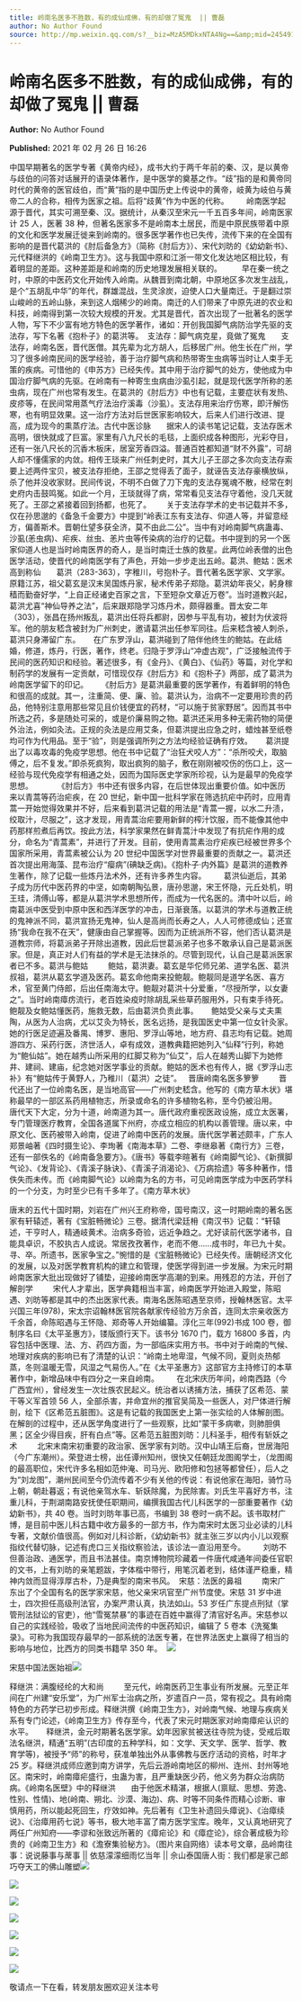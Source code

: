 ```yaml
---
title: 岭南名医多不胜数，有的成仙成佛，有的却做了冤鬼  || 曹磊
author: No Author Found
source: http://mp.weixin.qq.com/s?__biz=MzA5MDkxNTA4Ng==&amp;mid=2454910743&amp;idx=1&amp;sn=796f47286508a09a7968288d35b2f2bf&amp;chksm=87a23f76b0d5b6606756af63f8e5f977900398450f8f2a47ce55720a7ab0bb993c197246a3c9#rd
---
```


# 岭南名医多不胜数，有的成仙成佛，有的却做了冤鬼 || 曹磊

**Author:** No Author Found

**Published:** 2021 年 02 月 26 日 16:26

中国早期著名的医学专著《黄帝内经》，成书大约于两千年前的秦、汉，是以黄帝与歧伯的问答对话展开的语录体著作，是中医学的奠基之作。“歧”指的是和黄帝同时代的黄帝的医官歧伯，而“黄”指的是中国历史上传说中的黄帝，岐黄为岐伯与黄帝二人的合称，相传为医家之祖。后将“歧黄”作为中医的代称。        岭南医学起源于晋代，其实可溯至秦、汉。据统计，从秦汉至宋元一千五百多年间，岭南医家计 25 人，医著 38 种，但著名医家多不是岭南本土居民，而是中原民族带着中原的文化和医学发展迁徙来到岭南的。很多医学著作也已失传，流传下来的在全国有影响的是晋代葛洪的《肘后备急方》（简称《肘后方》）、宋代刘昉的《幼幼新书》、元代释继洪的《岭南卫生方》。这与我国中原和江浙一带文化发达地区相比较，有着明显的差距。这种差距是和岭南的历史地理发展相关联的。         早在秦一统之时，中原的中医药文化开始传入岭南。从魏晋到南北朝，中原地区多次发生战乱，是个“五胡乱中华”的年代，群雄混战，生灵涂炭，迫使人口大量南迁。于是翻过崇山峻岭的五岭山脉，来到这人烟稀少的岭南。南迁的人们带来了中原先进的农业和科技，岭南得到第一次较大规模的开发。尤其是晋代，首次出现了一批著名的医学人物，写下不少富有地方特色的医学著作，诸如：开创我国脚气病防治学先驱的支法存，写下名著《抱朴子》的葛洪等。  支法存：脚气病克星，竟做了冤鬼       支法存，岭南名医，晋代医僧。其先辈为北方胡人，后移居广州。他生长在广州，学习了很多岭南民间的医学经验，善于治疗脚气病和热带寄生虫病等当时让人束手无策的疾病。可惜他的《申苏方》已经失传。其中用于治疗脚气的处方，使他成为中国治疗脚气病的先驱。在岭南有一种寄生虫病由沙虱引起，就是现代医学所称的恙虫病，现在广州也常有发生。在葛洪的《肘后方》中也有记载，主要症状有发热、皮疹等，在民间常用蒸气疗法治疗溪毒（沙虱）。支法存用来治疗伤寒，即汗解伤寒，也有明显效果。这一治疗方法对后世医家影响较大，后来人们进行改进、提高，成为现今的熏蒸疗法。古代中医诊脉       据宋人的读书笔记记载，支法存医术高明，很快就成了巨富。家里有八九尺长的毛毯，上面织成各种图形，光彩夺目，还有一张八尺长的沉香木板床，居室芳香四溢。普通百姓都知道“财不外露”，可胡人却不懂儒家的内敛。相传王琰来广州任刺史时，其大儿子王邵之多次向支法存索要上述两件宝贝，被支法存拒绝，王邵之觉得丢了面子，就诬告支法存豪横放纵，杀了他并没收家财。民间传说，不明不白做了刀下鬼的支法存冤魂不散，经常在刺史府内击鼓鸣冤。如此一个月，王琰就得了病，常常看见支法存守着他，没几天就死了。王邵之紧接着回到扬都，也死了。       关于支法存学术的史书记载并不多，仅在孙思邈的《备急千金要方》中提到“岭表江东有支法存、仰道人等，并留意经方，偏善斯术。晋朝仕望多获全济，莫不由此二公”。当中有对岭南脚气病蛊毒、沙虱(恙虫病)、疟疾、丝虫、恙片虫等传染病的治疗的记载。书中提到的另一个医家仰道人也是当时岭南医界的奇人，是当时南迁士族的救星。此两位岭表僧的出色医学活动，使晋代的岭南医学有了声色，开始一步步走出五岭。葛洪、鲍姑：医术高到称仙       葛洪（283-363），字稚川，号抱朴子。晋代著名医学家、文学家。原籍江苏，祖父葛玄是汉末吴国炼丹家，秘术传弟子郑隐。葛洪幼年丧父，躬身稼穑而勤奋好学，“上自正经诸史百家之言，下至短杂文章近万卷”。当时道教兴起，葛洪尤喜“神仙导养之法”，后来跟郑隐学习炼丹术，颇得器重。晋太安二年（303），张昌在扬州叛乱，葛洪出任将兵都尉，因参与平乱有功，被封为伏波将军。他的朋友嵇含被封为广州刺史，邀请葛洪出任参军同往。后来嵇含被人刺杀，葛洪只身滞留广东。      在广东罗浮山，葛洪碰到了陪伴他终生的鲍姑。在此结婚，修道，炼丹，行医，著作，终老。归隐于罗浮山“冲虚古观”，广泛接触流传于民间的医药知识和经验。著述很多，有《金丹》、《黄白》、《仙药》等篇，对化学和制药学的发展有一定贡献，可惜现仅存《肘后方》和《抱朴子》两部，成了葛洪为岭南医学留下的印记。      《肘后方》是葛洪最重要的医学著作，有着鲜明的特色和很高的成就。其一，注重简、便、廉、验。葛洪认为，治病不一定要用珍贵的药品，他特别注意用那些常见且价钱便宜的药材，“可以施于贫家野居”。因而其书中所选之药，多是随处可采的，或是价廉易购之物。葛洪还采用多种无需药物的简便外治法，例如灸法。正规的灸法是应用艾条，但葛洪提出应急之时，蜡烛甚至纸卷均可作为代用品。至于“验”，则是强调所列之方法均经验证确有疗效。      葛洪提出了以毒攻毒的免疫学思想。他在书中记载了“治狂犬咬人方”：“杀所咬犬，取脑傅之，后不复发。”即杀死疯狗，取出疯狗的脑子，敷在刚刚被咬伤的伤口上，这一经验与现代免疫学有相通之处，因而为国际医史学家所珍视，认为是最早的免疫学思想。           《肘后方》书中还有很多内容，在后世体现出重要价值。如中医历来以青蒿等药治疟疾，在 20 世纪，新中国一批科学家在筛选抗疟中药时，应用青蒿一开始觉得效果并不好，后来看到葛洪记载的用法是“青蒿一握，以水二升渍，绞取汁，尽服之”，这才发现，用青蒿治疟要用新鲜的榨汁饮服，而不能像其他中药那样煎煮后再饮。按此方法，科学家果然在鲜青蒿汁中发现了有抗疟作用的成分，命名为“青蒿素”，并进行了开发。目前，使用青蒿素治疗疟疾已经被世界多个国家所采用，青蒿素被公认为 20 世纪中国医学对世界最重要的贡献之一。葛洪还首次提出用海藻、昆布治疗“瘿病”(碘缺乏病)。《抱朴子·内外篇》是葛洪的道教养生著作，除了记载一些炼丹法术外，还有许多养生内容。        葛洪仙逝后，其弟子成为历代中医药界的中坚，如南朝陶弘景，唐孙思邈，宋王怀隐，元丘处机，明王珪，清傅山等，都是从葛洪学术思想所传，而成为一代名医的。清中叶以后，岭南葛派中医受到中原中医和西洋医学的冲击，日渐衰落。以葛洪的学术与道教正统的鬼神派不同，葛洪宣扬无鬼神，仙人是高尚而长寿之人，人人可修德成仙；还宣扬“我命在我不在天”，健康由自己掌握等。因而为正统派所不容，他们否认葛洪是道教宗师，将葛派弟子开除出道教，因此后世葛派弟子也多不敢承认自己是葛派医家。但是，真正对人们有益的学术是无法抹杀的。尽管到现代，认自己是葛派医家者已不多。葛洪与鲍姑         鲍姑，葛洪妻。葛玄是华佗师兄弟、道学名医、葛洪叔祖，葛洪从葛玄学道及医药。葛玄命他南来投鲍靓。鲍靓同是道学名医、喜方术，官至黄门侍郎，后出任南海太守。鲍靓对葛洪十分爱重，“尽授所学，以女妻之”。当时岭南瘴疠流行，老百姓染疫时除胡乱采些草药服用外，只有束手待死。鲍靓及女鲍姑懂医药，施救无数，后由葛洪负责此事。      鲍姑受父亲与丈夫熏陶，从医为人治病，尤以艾灸为特长，医名远扬，是我国医史中第一位女针灸家。她的行医足迹遍及番禺、博罗、惠阳、罗浮山等地，地方府、县志均有记载。她周游四方、采药行医，济世活人，卓有成效，道教典籍把她列入“仙释”行列，称她为“鲍仙姑”。她在越秀山所采用的红脚艾称为“仙艾”，后人在越秀山脚下为她修井、建祠、建庙，纪念她对医学事业的贡献。鲍姑的医术也有传人，据《罗浮山志补》有“鲍姑传于黄野人，乃稚川（葛洪）之徒”。   晋唐岭南名医多箩箩         晋代还出了一位岭南名医，是当地高官——广州刺史嵇含。他写的《南方草木状》堪称最早的一部区系药用植物志，所录或命名的许多植物名称，至今仍被沿用。        唐代天下大定，分为十道，岭南道为其一。唐代政府重视医政设施，成立太医署，专门管理医疗教育，全国各道属下州府，亦成立相应的机构以善管理。唐以来，中原文化、医药被带入岭南，促进了岭南中医药的发展。唐代医学著述颇丰，广东人郑景岫著《四时摄生论》、李珣著《南海本草》二卷、李继皋著《南行方》三卷，还有一部佚名的《岭南备急要方》。《唐书》等载李暄著有《岭南脚气论》、《新撰脚气论》、《发背论》、《青溪子脉诀》、《青溪子消渴论》、《万病拾遗》等多种著作，惜佚失而未传。而《岭南脚气论》以岭南为名的方书，可见岭南医学成为中医药学科的一个分支，为时至少已有千多年了。《南方草木状》

唐末的五代十国时期，刘岩在广州兴王府称帝，国号南汉，这一时期岭南的著名医家有轩辕述，著有《宝脏畅微论》三卷。据清代梁廷枏《南汉书》记载：“轩辕述，干亨时人，精通岐黄术。治病多奇验，远近争趋之。尤好读前代医学诸书，自能具卓识，不胶执古人成说。常居孜孜著作，老而不倦……成书时，年已九十矣。寻、卒。所遗书，医家争宝之。”惋惜的是《宝脏畅微论》已经失传。唐朝经济文化的发展，以及对医学教育机构的建立和管理，使医学得到进一步发展。为宋元时期岭南医家大批出现做好了铺垫，迎接岭南医学高潮的到来。用残忍的方法，开创了解剖学         宋代人才辈出，医学典籍相当丰富，岭南医学开始进入殿堂，陈昭遇、刘昉等都是其中的杰出医家代表。南海名医陈昭遇至京师，授翰林医官。太平兴国三年(978)，宋太宗诏翰林医官院各献家传经验方万余首，连同太宗亲收医方千余首，命陈昭遇与王怀隐、郑奇等人开始编纂。淳化三年(992)书成 100 卷，御制序名曰《太平圣惠方》，镂版颁行天下。该书分 1670 门，载方 16800 多首，内容包括中医理、法、方、药四方面，为一部临床实用方书。书中对于岭南的气候、地理对疾病的影响已有了清楚的认识：“岭南土地卑湿，气候不同，夏则炎热郁蒸，冬则温暖无雪，风湿之气易伤人。”在《太平圣惠方》这部官方主持修订的本草著作中，新增品味中有四分之一来自岭南。        在北宋庆历年间，岭南西路（今广西宜州），曾经发生一次壮族农民起义。统治者以诱捕方法，捕获了区希范、蒙干等义军首领 56 人，全部杀害，并命宜州的推官吴简及一些医人，对尸体进行解剖，绘下《区希范五脏图》。这是有记载的我国医史上第一张实绘的人体解剖图。在解剖的过程中，还从医学角度进行了一些观察，比如“蒙干多病嗽，则肺胆俱黑；区全少得目疾，肝有白点”等。区希范五脏图刘昉：儿科圣手，相传有斩妖之术         北宋末南宋初重要的政治家、医学家有刘昉。汉中山靖王后裔，世居海阳（今广东潮州）。荣登进士榜，出任谭州知州，很快又任朝廷龙图阁学士，（龙图阁的最高职位，宋代许多名相如范仲淹、司马光、欧阳修和包拯等都曾任），后人之为“刘龙图”，潮州民间至今仍流传着不少有关他的传说：有说他家在海阳，骑竹马上朝，朝赴暮返；有说他亲驾水车、斩妖除魔，为民除害。刘氏生平喜好方书，注重儿科，于荆湖南路安抚使任职期间，编撰我国古代儿科医学的一部重要著作《幼幼新书》，共 40 卷。当时刘昉年事已高，书编到 38 卷时一病不起。该书取材广博，是目前中医儿科古籍中收方最多的一部方书，作为南宋时太医习业必读的儿科专著，文献价值很高。例如对儿科诊断，《幼幼新书》就主张三岁以内小儿以观察指纹代替切脉，记述有虎口三关指纹察验法，该诊法一直沿用至今。        刘昉不但善治政、通医学，而且书法甚佳。南京博物院珍藏着一件唐代咸通年间委任官职的文书，上有刘昉的亲笔题跋，字体楷中带行，用笔沉着老到，结体谨严稳重，精神内敛而显得淳厚古朴，乃是典型的南宋书风。  宋慈：法医的鼻祖         南宋广东出了个全国有名的医学家宋慈，他父亲宋巩官至广州节度使。宋慈 31 岁中进士，四次担任高级刑法官，办案严肃认真，执法如山。53 岁任广东提点刑狱（掌管刑法狱讼的官吏），他“雪冤禁暴”的事迹在百姓中赢得了清官好名声。宋慈参以自己的实践经验，吸收了当地民间流传的中医药知识，编辑了 5 卷本《洗冤集录》。可称为我国现存最早的一部系统的法医专著，在世界法医史上赢得了相当的影响与地位，比西方的同类书籍早 350 年。  ![](https://mmbiz.qpic.cn/mmbiz_jpg/PJWG74pLsMYhgQnCFU86hyANibzUYgSRwd43WvFwdInW6eK3V4liatf5KibNtjKbRb7q1UMFdN5V1TWrlicVXcaiciaQ/640)

宋慈中国法医始祖![](https://mmbiz.qpic.cn/mmbiz_jpg/PJWG74pLsMYhgQnCFU86hyANibzUYgSRwX6OCZGP3xiaia4eL8pnxgtvN1JCgzUVEvj4AOibwMgpOH3uMz8gcMEa2g/640)

释继洪：满腹经纶的大和尚         至元代，岭南医药卫生事业有所发展。元至正年间在广州建“安乐堂”，为广州军士治病之所，岁遣百户一员，常有视之。具有岭南特色的方药学已初步形成。释继洪撰《岭南卫生方》，对岭南气候、地理与疾病关系有专门论述，《岭南卫生方》传存至今，代表了宋元时期医家对岭南瘴疟认识的水平。      释继洪，金元时期著名医学家。幼年因家贫被送往寺院为徒，受戒后取法名继洪，精通“五明”(古印度的五种学科，如：文学、天文学、医学、哲学、教育学等)，被授予“师”的称号，获准单独出外从事佛教与医疗活动的资格，时年才 25 岁。释继洪成师应邀到南方讲学，先后云游岭南地区的柳州、连州、封州等地区。南宋时，岭南瘴疟盛行，虫蛊为害，且严重缺医少药，他义务为群众治病防病。《岭南名医壁》中的释继洪       由于他医术精湛，根据人(禀赋、思想、劳逸、性别、性情)、地(岭南、朔北、沙漠、海边)、病、时等不同条件而精心诊断、审慎用药，所以能起死回生，疗效如神。先后著有《卫生补遗回头瘴说》、《治瘴续说》、《治瘴用药七说》等书，极大地丰富了南方医学宝库。晚年，又认真地研究了两任广州知府——李谬和张致远所著的《瘴疟论》和《瘴症论》，综合著成极为珍贵的《岭南卫生方》和《澹寮集验秘方》。（图片来自网络）读本号文章，品岭南往事：说说藤事与蓆事 || 依慈濛濛细雨忆当年 || 佘山泰国唐人街：我们都是家己郎巧夺天工的佛山雕塑![](https://mmbiz.qpic.cn/mmbiz_jpg/PJWG74pLsMYhgQnCFU86hyANibzUYgSRwq81amYOPZrQITetPr0GjQAiamXn0pGdInicp7rHJrIE6y3TUXZEDX0DQ/640)

![](https://mmbiz.qpic.cn/mmbiz_jpg/PJWG74pLsMYhgQnCFU86hyANibzUYgSRw27SeWxzubwnXTApeoGEuDzD8Uwr6puPASMmbee9rTpLia7yJfSw8Jgg/640)

![](https://mmbiz.qpic.cn/mmbiz_jpg/PJWG74pLsMYhgQnCFU86hyANibzUYgSRw3yM0L9KD7FbV97oH9pPpiaPz87LMUtpYicDGqqL2P6TaZwJdrXUe2geA/640)

![](https://mmbiz.qpic.cn/mmbiz_jpg/PJWG74pLsMYhgQnCFU86hyANibzUYgSRw6bRnYdhicjtPm1324Gxg4eREPXvA51ibS9brKXianYc3mxp1Tn7jK8aNQ/640)

![](https://mmbiz.qpic.cn/mmbiz_gif/Ljib4So7yuWhM2lmHUdd9PmJic9A9BgVvPvU3gBictlLiaz9XNsrjWpnRBBmt9oHRMB04sBSx2XWkCgGSs1DVdl9XA/640?wx_fmt=gif)

![](https://mmbiz.qpic.cn/mmbiz_jpg/PJWG74pLsMYhgQnCFU86hyANibzUYgSRwxW2slicJb4IzC6SpoIQPOUxvEBibqruMUre6L7H2eC7DVFUmxGJSAyqA/640)

![](https://mmbiz.qpic.cn/mmbiz_jpg/PJWG74pLsMYhgQnCFU86hyANibzUYgSRwQD5eoGNyvAlO0DQEQGBzszZWoDC8Bpz7yDxf8WzfLFB9ibIHibPDrYvg/640)

敬请点一下在看，转发朋友圈欢迎关注本号

